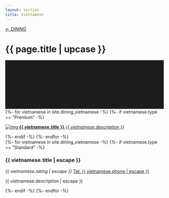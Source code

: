 ```yaml
---
layout: section
title: Vietnamese
---
```

<div class="content-section">
    <em class="left-text"><a href="dining.html">&larr; DINING</a></em>
    <h1 class="left-text" id="wide-dining">{{ page.title | upcase }}</h1>
    <svg xmlns="http://www.w3.org/2000/svg" viewBox="0 0 650 200">
		<rect width="650" height="200" style="fill:#1c1c1c"/>
	</svg>
</div>

<div class="content">
<div class="decoration"></div>
{%- for vietnamese in site.dining_vietnamese -%}
	{%- if vietnamese.type == "Premium" -%}
	<a href="{{ vietnamese.url | remove: "/" }}">
		<div class="container no-bottom">
			<p class="column-responsive half-bottom">
			<img src="assets/images/logo/{{ vietnamese.logo }}.jpg" alt="img">
			<strong>{{ vietnamese.title }}</strong>
			<em>{{ vietnamese.description }}</em>
			<div class="clear"></div>
			</p>
		</div>
	</a>
	<div class="decoration"></div>
	{%- endif -%}
{%- endfor -%}

</div><!-- /Premium -->

<div class="content">
	<div class="clear"></div>
	<div class="decoration"></div>
	{%- for vietnamese in site.dining_vietnamese -%}
		{%- if vietnamese.type == "Standard" -%}
		<div class="container">
			<h3>{{ vietnamese.title | escape }}</h3>
			<em class="ratings">{{ vietnamese.rating | escape }}</em>
			<a class="contact-call" href="tel:{{ vietnamese.phone | escape }}">Tel: {{ vietnamese.phone | escape }}</a>
			<p class="no-bottom">
			{{ vietnamese.description | escape }}
			</p>
		</div>
		<div class="decoration"></div>
		{%- endif -%}
	{%- endfor -%}

</div><!-- /Standard -->